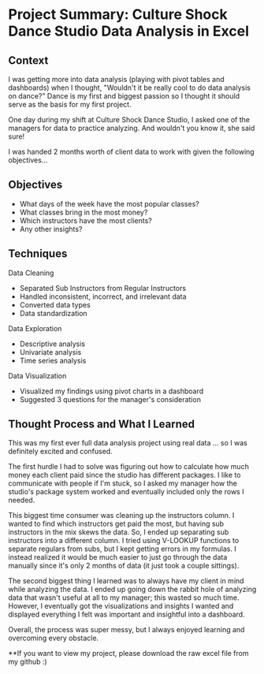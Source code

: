 # Project Summary: Culture Shock Dance Studio Data Analysis in Excel

## Context
I was getting more into data analysis (playing with pivot tables and dashboards) when I thought, "Wouldn't it be really cool to do data analysis on dance?" Dance is my first and biggest passion
so I thought it should serve as the basis for my first project. 

One day during my shift at Culture Shock Dance Studio, I asked one of the managers for data to practice analyzing. And wouldn't you know it, she said sure!

I was handed 2 months worth of client data to work with given the following objectives...

## Objectives
- What days of the week have the most popular classes?
- What classes bring in the most money?
- Which instructors have the most clients?
- Any other insights?

## Techniques
Data Cleaning
- Separated Sub Instructors from Regular Instructors
- Handled inconsistent, incorrect, and irrelevant data
- Converted data types
- Data standardization

Data Exploration
- Descriptive analysis
- Univariate analysis
- Time series analysis

Data Visualization
- Visualized my findings using pivot charts in a dashboard
- Suggested 3 questions for the manager's consideration

## Thought Process and What I Learned
This was my first ever full data analysis project using real data ... so I was definitely excited and confused.

The first hurdle I had to solve was figuring out how to calculate how much money each client paid since the studio has different packages. I like to communicate with people if I'm stuck, so I asked my manager how the studio's package system worked and eventually included only the rows I needed. 

This biggest time consumer was cleaning up the instructors column. I wanted to find which instructors get paid the most, but having sub instructors in the mix skews the data.
So, I ended up separating sub instructors into a different column. I tried using V-LOOKUP functions to separate regulars from subs, but I kept getting errors in my formulas.
I instead realized it would be much easier to just go through the data manually since it's only 2 months of data (it just took a couple sittings).

The second biggest thing I learned was to always have my client in mind while analyzing the data. I ended up going down the rabbit hole of analyzing data that wasn't useful at all to my manager; this wasted so much time. However, I eventually got the visualizations and insights I wanted and displayed everything I felt was important and insightful into a dashboard.

Overall, the process was super messy, but I always enjoyed learning and overcoming every obstacle.

**If you want to view my project, please download the raw excel file from my github :)
